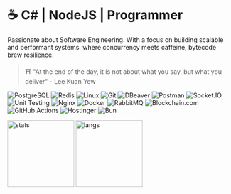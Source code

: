 <h1 align="left">☕ C# | NodeJS | Programmer</h1>

<p align="left">
Passionate about Software Engineering. With a focus on building scalable and performant systems. where concurrency meets caffeine, bytecode brew resilience.
</p>

>⛩️ "At the end of the day, it is not about what you say, but what you deliver" - Lee Kuan Yew

![PostgreSQL](https://img.shields.io/badge/PostgreSQL-316192?logo=postgresql&logoColor=white&style=flat-square)
![Redis](https://img.shields.io/badge/Redis-DC382D?logo=redis&logoColor=white&style=flat-square)
![Linux](https://img.shields.io/badge/Linux-%23FCC624?logo=linux&logoColor=black&style=flat-square)
![Git](https://img.shields.io/badge/Git-%23F1502F?logo=git&logoColor=white&style=flat-square)
![DBeaver](https://img.shields.io/badge/DBeaver-%234A90E2?logo=dbeaver&logoColor=white&style=flat-square)
![Postman](https://img.shields.io/badge/Postman-%23FF6C37?logo=postman&logoColor=white&style=flat-square)
![Socket.IO](https://img.shields.io/badge/Socket.IO-282a36?logo=socketdotio&logoColor=white&style=flat-square)
![Unit Testing](https://img.shields.io/badge/Unit%20Testing-%23FF5722?logo=jest&logoColor=white&style=flat-square)
![Nginx](https://img.shields.io/badge/Nginx-%23009639?logo=nginx&logoColor=white&style=flat-square)
![Docker](https://img.shields.io/badge/Docker-%232496ED?logo=docker&logoColor=white&style=flat-square)
![RabbitMQ](https://img.shields.io/badge/RabbitMQ-%23FF6600?logo=rabbitmq&logoColor=white&style=flat-square)
![Blockchain.com](https://img.shields.io/badge/Blockchain.com-121D33?logo=blockchaindotcom&logoColor=fff&style=flat-square)
![GitHub Actions](https://img.shields.io/badge/GitHub_Actions-2088FF?logo=github-actions&logoColor=white&style=flat-square)
![Hostinger](https://img.shields.io/badge/Hostinger-673DE6?logo=hostinger&logoColor=white&style=flat-square)
![Bun](https://img.shields.io/badge/Bun-282a36?logo=bun&logoColor=fbf0df&style=flat-square)

<p align="left">
  <img src="https://github-readme-stats.vercel.app/api?username=dhimasarista&show_icons=true&theme=radical" alt="stats" height="150"/>
  <img src="https://github-readme-stats.vercel.app/api/top-langs/?username=dhimasarista&layout=compact&theme=radical" alt="langs" height="150"/>
</p>



<!--
![Java](https://img.shields.io/badge/Java-%23F1413D.svg?logo=openjdk\&logoColor=white\&style=for-the-badge)
![Laravel](https://img.shields.io/badge/Laravel-EB6A4A?logo=laravel\&logoColor=white\&style=for-the-badge)
![Fiber (Go)](https://img.shields.io/badge/Fiber-%2300ADD8.svg?logo=go\&logoColor=white\&style=for-the-badge)
| Core | Corework | Proficiencies |
|-------------------------|----------------------|----------------------|
| ![C#](https://custom-icon-badges.demolab.com/badge/CSharp-%23E0559F.svg?logo=cshrp&logoColor=white&style=for-the-badge) ![Java](https://img.shields.io/badge/Java-%23F1413D.svg?logo=openjdk&logoColor=white&style=for-the-badge) | ![NodeJS](https://img.shields.io/badge/NodeJS-339933.svg?logo=node.js&logoColor=white&style=for-the-badge) | ![Laravel](https://img.shields.io/badge/Laravel-EB6A4A?logo=laravel&logoColor=white&style=for-the-badge) ![Go](https://img.shields.io/badge/Fiber-%2300ADD8.svg?logo=go&logoColor=white&style=for-the-badge)	![React Native](https://img.shields.io/badge/react_native-%2320232a.svg?style=for-the-badge&logo=react&logoColor=%2361DAFB) |

![MSSQL](https://custom-icon-badges.demolab.com/badge/MSSQL-EB5A5A.svg?logo=mssql&logoColor=white)
[![LinkedIn](https://custom-icon-badges.demolab.com/badge/LinkedIn-0A66C2?logo=linkedin-white&logoColor=fff)](https://www.linkedin.com/in/dhimasarista/)
[![Instagram Badge](https://img.shields.io/badge/-Instagram-purple?logo=instagram&logoColor=white&link=https://instagram.com/codedhims/)](https://www.instagram.com/codedhims)
[![Gmail](https://img.shields.io/badge/-Gmail-c14438?style=flat&logo=Gmail&logoColor=white)](mailto:mdhimasarista@gmail.com)
[![Website Badge](https://img.shields.io/badge/-Website-c14438?style=flat&logo=Google-Chrome&logoColor=white&link=https://dhimasarista.github.io)](https://dhimasarista.github.io)
[![Github](https://img.shields.io/github/followers/dhimasarista?label=Follow&style=social)](https://github.com/dhimasarista)
